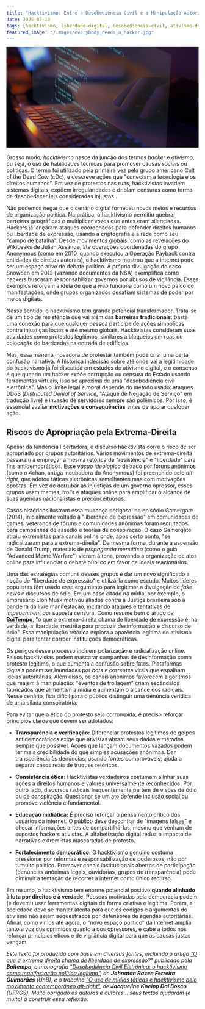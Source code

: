 ```yaml
---
title: "Hacktivismo: Entre a Desobediência Civil e a Manipulação Autoritária"
date: 2025-07-10
tags: [hacktivismo, liberdade-digital, desobediencia-civil, ativismo-digital, cultura-hacker, política, tecnologia, democracia, fake-news, discurso-de-ódio]
featured_image: "/images/everybody_needs_a_hacker.jpg"
---
```


![Capa do texto: codígos](/images/hackativismo.png)

Grosso modo, _hacktivismo_ nasce da junção dos termos *hacker* e *ativismo*, ou seja, o uso de habilidades técnicas para promover causas sociais ou políticas. O termo foi utilizado pela primeira vez pelo grupo americano Cult of the Dead Cow (cDc), e descreve ações que "conectam a tecnologia e os direitos humanos". Em vez de protestos nas ruas, hacktivistas invadem sistemas digitais, expõem irregularidades e driblam censuras como forma de desobedecer leis consideradas injustas.

Não podemos negar que o cenário digital forneceu novos meios e recursos de organização política. Na prática, o hacktivismo permitiu quebrar barreiras geográficas e multiplicar vozes que antes eram silenciadas. Hackers já lançaram ataques coordenados para defender direitos humanos ou liberdade de expressão, usando a criptografia e a rede como seu "campo de batalha". Desde movimentos globais, como as revelações do WikiLeaks de Julian Assange, até operações coordenadas do grupo Anonymous (como em 2010, quando executou a Operação Payback contra entidades de direitos autorais), o hacktivismo mostrou que a internet pode ser um espaço ativo de debate político. A própria divulgação do caso Snowden em 2013 (vazando documentos da NSA) exemplifica como hackers buscaram responsabilizar governos por abusos de vigilância. Esses exemplos reforçam a ideia de que a _web_ funciona como um novo palco de manifestações, onde grupos organizados desafiam sistemas de poder por meios digitais.

Nesse sentido, o hacktivismo tem grande potencial transformador. Trata-se de um tipo de resistência que vai além das **barreiras tradicionais**: basta uma conexão para que qualquer pessoa participe de ações simbólicas contra injustiças locais e até mesmo globais. Hacktivistas consideram suas atividades como protestos legítimos, similares a bloqueios em ruas ou colocação de barricadas na entrada de edifícios.

Mas, essa maneira inovadora de protestar também pode criar uma certa confusão narrativa. A histórica indecisão sobre até onde vai a legitimidade do hacktivismo já foi discutida em estudos de ativismo digital, e o consenso é que quando um hacker expõe corrupção ou censura do Estado usando ferramentas virtuais, isso se aproxima de uma "desobediência civil eletrônica". Mas o limite legal e moral depende do método usado: ataques DDoS (*Distributed Denial of Service*, "Ataque de Negação de Serviço" em tradução livre) e invasão de servidores sempre são polêmicos. Por isso, é essencial avaliar **motivações e consequências** antes de apoiar qualquer ação.

## **Riscos de Apropriação pela Extrema-Direita**

Apesar da tendência libertadora, o discurso hacktivista corre o risco de ser apropriado por grupos autoritários. Vários movimentos de extrema-direita passaram a empregar a mesma retórica de "resistência" e "liberdade" para fins antidemocráticos. Esse *vácuo ideológico* deixado por fóruns anônimos (como o 4chan, antiga incubadora do Anonymous) foi preenchido pelo _alt-right_, que adotou táticas eletrônicas semelhantes mas com motivações opostas. Em vez de derrubar as injustiças de um governo opressor, esses grupos usam memes, _trolls_ e ataques online para amplificar o alcance de suas agendas nacionalistas e preconceituosas.

Casos históricos ilustram essa mudança perigosa: no episódio Gamergate (2014), inicialmente voltado à "liberdade de expressão" em comunidades de games, veteranos de fóruns e comunidades anônimas foram recrutados para campanhas de assédio e teorias de conspiração. O caso Gamergate atraiu extremistas para canais online onde, após certo ponto, "se radicalizaram para a extrema-direita". Da mesma forma, durante a ascensão de Donald Trump, materiais de *propaganda memética* (como o guia "Advanced Meme Warfare") vieram à tona, provando a organização de atos online para influenciar o debate público em favor de ideais reacionários.

Uma das estratégias comuns desses grupos é dar um novo significado a noção de "liberdade de expressão" e utilizá-la como escudo. Muitos líderes populistas têm usado esse argumento para legitimar a divulgação de _fake news_ e discursos de ódio. Em um caso citado na mídia, por exemplo, o empresário Elon Musk motivou aliados contra a Justiça brasileira sob a bandeira da livre manifestação, incitando ataques e tentativas de _impeachment_ por suposta censura. Como resume bem o artigo da [**BoiTempo**](https://www.boitempoeditorial.com.br/blog/2024/04/10/musk-e-o-fardo-do-nerd-branco), "o que a extrema-direita chama de liberdade de expressão é, na verdade, a liberdade irrestrita para produzir desinformação e discurso de ódio". Essa manipulação retórica explora a aparência legítima do ativismo digital para tentar corroer instituições democráticas.

Os perigos desse processo incluem polarização e radicalização online. Falsos hacktivistas podem mascarar campanhas de desinformação como protesto legítimo, o que aumenta a confusão sobre fatos. Plataformas digitais podem ser inundadas por _bots_ e correntes virais que espalham ideias autoritárias. Além disso, os canais anônimos favorecem algoritmos que reajem à manipulação: "eventos de trollagem" criam escândalos fabricados que alimentam a mídia e aumentam o alcance dos radicais. Nesse cenário, fica difícil para o público distinguir uma denúncia verídica de uma cilada conspiratória.

Para evitar que a ética do protesto seja corrompida, é preciso reforçar princípios claros que devem ser adotados:

* **Transparência e verificação:** Diferenciar protestos legítimos de golpes antidemocráticos exige que ativistas abram seus dados e métodos sempre que possível. Ações que lançam documentos vazados podem ter mais credibilidade do que simples acusações anônimas. Dar transparência às denúncias, usando fontes comprováveis, ajuda a separar casos reais de truques retóricos.

* **Consistência ética:** Hacktivistas verdadeiros costumam alinhar suas ações a direitos humanos e valores universalmente reconhecidos. Por outro lado, discursos radicais frequentemente partem de visões de ódio ou de conspiração. Questionar se um ato defende inclusão social ou promove violência é fundamental.

* **Educação midiática:** É preciso reforçar o pensamento crítico dos usuários da internet. O público deve desconfiar de "imagens falsas" e checar informações antes de compartilhá-las, mesmo que venham de supostos hackers ativistas. A alfabetização digital reduz o impacto de narrativas extremistas mascaradas de protesto.

* **Fortalecimento democrático:** O hacktivismo genuíno costuma pressionar por reformas e responsabilização de poderosos, não por tumulto político. Promover canais institucionais abertos de participação (denúncias anônimas legais, ouvidorias, grupos de transparência) pode diminuir a tentação de recorrer à internet como único recurso.

Em resumo, o hacktivismo tem enorme potencial positivo **quando alinhado à luta por direitos e à verdade**. Pessoas motivadas pela democracia podem (e devem\!) usar ferramentas digitais de forma criativa e legítima. Porém, a sociedade deve se manter atenta para que os códigos e argumentos do ativismo não sejam sequestrados por defensores de agendas autoritárias. Afinal, como vimos até agora, o "novo espaço político" da internet amplia tanto a voz dos oprimidos quanto a dos opressores, e cabe a todos nós reforçar princípios éticos e de vigilância digital para que as causas justas vençam.

*Este texto foi produzido com base em diversas fontes, incluindo o artigo ["O que a extrema direita chama de liberdade de expressão?"](https://www.boitempoeditorial.com.br/blog/2024/04/10/musk-e-o-fardo-do-nerd-branco/) publicado pela **Boitempo**, a monografia ["Desobediência Civil Eletrônica: o hacktivismo como manifestação política legítima"](https://bdm.unb.br/bitstream/10483/4800/1/2013_JohnatanRazenFerreiraGuimaraes.pdf), de **Johnatan Razen Ferreira Guimarães** (UnB), e o trabalho ["O uso de mídias táticas e hacktivismo pelo movimento contemporâneo alt-right"](https://lume.ufrgs.br/bitstream/handle/10183/190056/001089579.pdf), de **Jacqueline Kneipp Dal Bosco** (UFRGS). Muito obrigado às autoras e autores... seus textos ajudaram (e muito) a construir essa reflexão.*